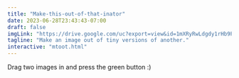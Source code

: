 ```yaml
---
title: "Make-this-out-of-that-inator"
date: 2023-06-28T23:43:43-07:00
draft: false
imgLink: "https://drive.google.com/uc?export=view&id=1mXRyRwLdgdy1rHb9PZ1b-B7gS5OrZ2S7"
tagline: "Make an image out of tiny versions of another."
interactive: "mtoot.html"
---
```

Drag two images in and press the green button :)